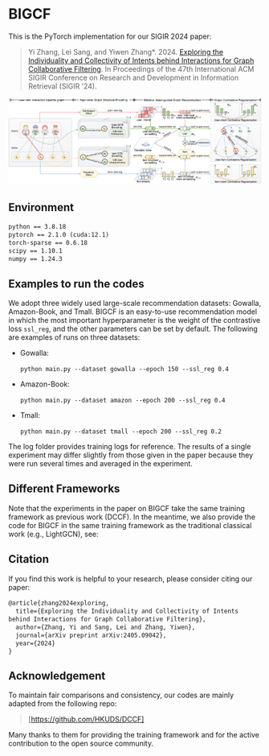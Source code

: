 # BIGCF

This is the PyTorch implementation for our SIGIR 2024 paper:
> Yi Zhang, Lei Sang, and Yiwen Zhang*. 2024. [Exploring the Individuality and Collectivity of Intents behind Interactions for Graph Collaborative Filtering](https://arxiv.org/abs/2405.09042). In Proceedings of the 47th International ACM SIGIR Conference on Research and Development in Information Retrieval (SIGIR ’24).

<p align="center">
<img src="BIGCF.png" alt="BIGCF" />
</p>


## Environment
```
python == 3.8.18
pytorch == 2.1.0 (cuda:12.1)
torch-sparse == 0.6.18
scipy == 1.10.1
numpy == 1.24.3
```

## Examples to run the codes
We adopt three widely used large-scale recommendation datasets: Gowalla, Amazon-Book, and Tmall. BIGCF is an easy-to-use recommendation model in which the most important hyperparameter is the weight of the contrastive loss `ssl_reg`, and the other parameters can be set by default. The following are examples of runs on three datasets:

- Gowalla:

  `python main.py --dataset gowalla --epoch 150 --ssl_reg 0.4`
- Amazon-Book:

  `python main.py --dataset amazon --epoch 200 --ssl_reg 0.4`
- Tmall:

  `python main.py --dataset tmall --epoch 200 --ssl_reg 0.2`

The log folder provides training logs for reference. The results of a single experiment may differ slightly from those given in the paper because they were run several times and averaged in the experiment.

## Different Frameworks
Note that the experiments in the paper on BIGCF take the same training framework as previous work (DCCF). In the meantime, we also provide the code for BIGCF in the same training framework as the traditional classical work (e.g., LightGCN), see:


## Citation
If you find this work is helpful to your research, please consider citing our paper:
```
@article{zhang2024exploring,
  title={Exploring the Individuality and Collectivity of Intents behind Interactions for Graph Collaborative Filtering},
  author={Zhang, Yi and Sang, Lei and Zhang, Yiwen},
  journal={arXiv preprint arXiv:2405.09042},
  year={2024}
}
```

## Acknowledgement
To maintain fair comparisons and consistency, our codes are mainly adapted from the following repo: 
>[https://github.com/HKUDS/DCCF]

Many thanks to them for providing the training framework and for the active contribution to the open source community.
